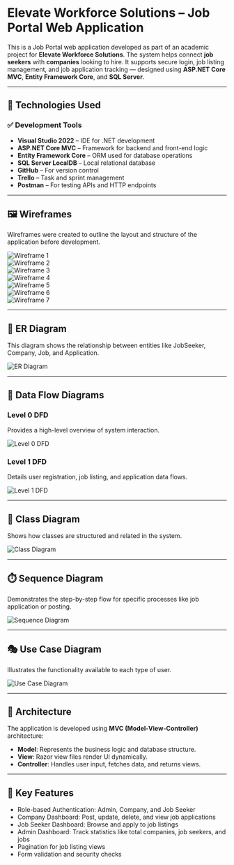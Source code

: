 # Elevate Workforce Solutions – Job Portal Web Application

This is a Job Portal web application developed as part of an academic project for **Elevate Workforce Solutions**. The system helps connect **job seekers** with **companies** looking to hire. It supports secure login, job listing management, and job application tracking — designed using **ASP.NET Core MVC**, **Entity Framework Core**, and **SQL Server**.

---

## 🔧 Technologies Used

### ✅ Development Tools
- **Visual Studio 2022** – IDE for .NET development  
- **ASP.NET Core MVC** – Framework for backend and front-end logic  
- **Entity Framework Core** – ORM used for database operations  
- **SQL Server LocalDB** – Local relational database  
- **GitHub** – For version control  
- **Trello** – Task and sprint management  
- **Postman** – For testing APIs and HTTP endpoints  

---

## 🖼️ Wireframes

Wireframes were created to outline the layout and structure of the application before development.

![Wireframe 1](https://github.com/user-attachments/assets/6fbb9f92-4f23-476e-b4d2-bb196356443f)  
![Wireframe 2](https://github.com/user-attachments/assets/da75789f-3cb5-42b4-a15f-05fe4d8c33a5)  
![Wireframe 3](https://github.com/user-attachments/assets/91c8627d-e09c-47d9-ad5e-b694b3f603b6)  
![Wireframe 4](https://github.com/user-attachments/assets/2a1dc458-ad11-40c4-8f8f-1eac5fe5efc8)  
![Wireframe 5](https://github.com/user-attachments/assets/eefcfd84-fb88-4c43-8ee5-dd48b7037213)  
![Wireframe 6](https://github.com/user-attachments/assets/4d79110b-e0a5-4e80-9d7a-00443d36aee7)  
![Wireframe 7](https://github.com/user-attachments/assets/be5e6a48-bb03-4b44-856a-b6d2c7ba3a5e)

---

## 🧠 ER Diagram

This diagram shows the relationship between entities like JobSeeker, Company, Job, and Application.

![ER Diagram](https://github.com/user-attachments/assets/4b0fe723-905a-4bb1-85e7-f17732225d1b)

---

## 🔄 Data Flow Diagrams

### Level 0 DFD
Provides a high-level overview of system interaction.

![Level 0 DFD](https://github.com/user-attachments/assets/acd18373-0686-4903-b6bc-be1f93c98298)

### Level 1 DFD
Details user registration, job listing, and application data flows.

![Level 1 DFD](https://github.com/user-attachments/assets/3588f2df-64ea-4053-a7fc-5a821b05bdc0)

---

## 🧩 Class Diagram

Shows how classes are structured and related in the system.

![Class Diagram](https://github.com/user-attachments/assets/652ad1ed-b145-4d5c-85ea-5097186a636e)

---

## ⏱️ Sequence Diagram

Demonstrates the step-by-step flow for specific processes like job application or posting.

![Sequence Diagram](https://github.com/user-attachments/assets/51083ca8-1d78-4d3a-b7d3-025364a1dfd4)

---

## 🎭 Use Case Diagram

Illustrates the functionality available to each type of user.

![Use Case Diagram](https://github.com/user-attachments/assets/93288433-2403-481a-8fed-bf985ecc56f7)

---

## 🧱 Architecture

The application is developed using **MVC (Model-View-Controller)** architecture:

- **Model**: Represents the business logic and database structure.
- **View**: Razor view files render UI dynamically.
- **Controller**: Handles user input, fetches data, and returns views.

---

## 🔑 Key Features

- Role-based Authentication: Admin, Company, and Job Seeker
- Company Dashboard: Post, update, delete, and view job applications
- Job Seeker Dashboard: Browse and apply to job listings
- Admin Dashboard: Track statistics like total companies, job seekers, and jobs
- Pagination for job listing views
- Form validation and security checks




